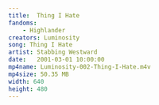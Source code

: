 ```yaml
---
title:  Thing I Hate
fandoms:
    - Highlander
creators: Luminosity
song: Thing I Hate
artist: Stabbing Westward
date:   2001-03-01 10:00:00
mp4name: Luminosity-002-Thing-I-Hate.m4v
mp4size: 50.35 MB
width: 640
height: 480
---
```



  